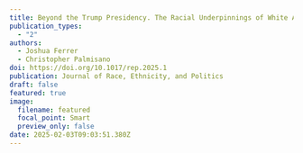 ```yaml
---
title: Beyond the Trump Presidency. The Racial Underpinnings of White Americans' Anti-Democratic Beliefs.
publication_types:
  - "2"
authors:
  - Joshua Ferrer
  - Christopher Palmisano
doi: https://doi.org/10.1017/rep.2025.1
publication: Journal of Race, Ethnicity, and Politics
draft: false
featured: true
image:
  filename: featured
  focal_point: Smart
  preview_only: false
date: 2025-02-03T09:03:51.380Z
---
```

